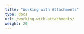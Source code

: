 ```yaml
---
title: "Working with Attachments"
type: docs
url: /working-with-attachments/
weight: 20
---
```

